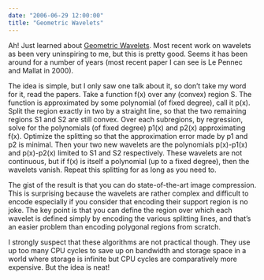 ```yaml
---
date: "2006-06-29 12:00:00"
title: "Geometric Wavelets"
---
```




Ah! Just learned about [Geometric Wavelets](https://scholar.google.com/scholar?hl=en&#038;lr=&#038;c2coff=1&#038;q=%22geometric+wavelets%22). Most recent work on wavelets as been very uninspiring to me, but this is pretty good. Seems it has been around for a number of years (most recent paper I can see is Le Pennec and Mallat in 2000).

The idea is simple, but I only saw one talk about it, so don&rsquo;t take my word for it, read the papers.
Take a function f(x) over any (convex) region S. The function is approximated by some polynomial (of fixed degree), call it p(x). Split the region exactly in two by a straight line, so that the two remaining regions S1 and S2 are still convex. Over each subregions, by regression, solve for the polynomials (of fixed degree) p1(x) and p2(x) approximating f(x). Optimize the splitting so that the approximation error made by p1 and p2 is minimal. Then your two new wavelets are the polynomials p(x)-p1(x) and p(x)-p2(x) limited to S1 and S2 respectively. These wavelets are not continuous, but if f(x) is itself a polynomial (up to a fixed degree), then the wavelets vanish. Repeat this splitting for as long as you need to.

The gist of the result is that you can do state-of-the-art image compression. This is surprising because the wavelets are rather complex and difficult to encode especially if you consider that encoding their support region is no joke. The key point is that you can define the region over which each wavelet is defined simply by encoding the various splitting lines, and that&rsquo;s an easier problem than encoding polygonal regions from scratch.

I strongly suspect that these algorithms are not practical though. They use up too many CPU cycles to save up on bandwidth and storage space in a world where storage is infinite but CPU cycles are comparatively more expensive. But the idea is neat!

